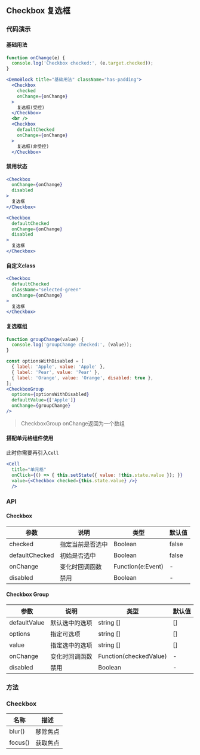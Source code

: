 ## Checkbox 复选框

### 代码演示

#### 基础用法

```javascript
function onChange(e) {
  console.log('Checkbox checked:', (e.target.checked));
}
```

```jsx
<DemoBlock title="基础用法" className="has-padding">
  <Checkbox
    checked
    onChange={onChange}
  >
    复选框(受控)
  </Checkbox>
  <br />
  <Checkbox
    defaultChecked
    onChange={onChange}
  >
    复选框(非受控)
  </Checkbox>
```

#### 禁用状态

```jsx
<Checkbox
  onChange={onChange}
  disabled
>
  复选框
</Checkbox>

<Checkbox
  defaultChecked
  onChange={onChange}
  disabled
>
  复选框
</Checkbox>
```

#### 自定义class
```jsx
<Checkbox
  defaultChecked
  className="selected-green"
  onChange={onChange}
>
  复选框
</Checkbox>
```

#### 复选框组
```javascript
function groupChange(value) {
  console.log('groupChange checked:', (value));
}
```

```jsx
const optionsWithDisabled = [
  { label: 'Apple', value: 'Apple' },
  { label: 'Pear', value: 'Pear' },
  { label: 'Orange', value: 'Orange', disabled: true },
];
<CheckboxGroup
  options={optionsWithDisabled}
  defaultValue={['Apple']}
  onChange={groupChange}
/>
```
> CheckboxGroup onChange返回为一个数组

#### 搭配单元格组件使用

此时你需要再引入`Cell`

```jsx
<Cell
  title="单元格"
  onClick={() => { this.setState({ value: !this.state.value }); }}
  value={<Checkbox checked={this.state.value} />}
  />
```

### API
#### Checkbox

| 参数 | 说明 | 类型 | 默认值 |
| --- | --- | --- | --- |
| checked | 指定当前是否选中 | Boolean | false |
| defaultChecked | 初始是否选中 | Boolean | false |
| onChange | 变化时回调函数 | Function(e:Event) | - |
| disabled | 禁用 | Boolean | - |

#### Checkbox Group

| 参数 | 说明 | 类型 | 默认值 |
| --- | --- | --- | --- |
| defaultValue | 默认选中的选项 | string [] | [] |
| options | 指定可选项 | string [] | [] |
| value | 指定选中的选项 | string [] | [] |
| onChange | 变化时回调函数 | Function(checkedValue) | - |
| disabled | 禁用 | Boolean | - |

### 方法

### Checkbox

| 名称 | 描述 |
| --- | --- |
| blur() | 移除焦点 |
| focus() | 获取焦点 |
